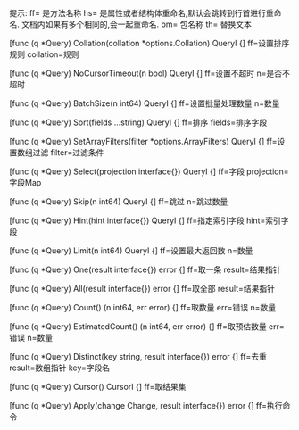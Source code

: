 提示:
ff= 是方法名称
hs= 是属性或者结构体重命名,默认会跳转到行首进行重命名.
    文档内如果有多个相同的,会一起重命名.
bm= 包名称
th= 替换文本

[func (q *Query) Collation(collation *options.Collation) QueryI {]
ff=设置排序规则
collation=规则

[func (q *Query) NoCursorTimeout(n bool) QueryI {]
ff=设置不超时
n=是否不超时

[func (q *Query) BatchSize(n int64) QueryI {]
ff=设置批量处理数量
n=数量

[func (q *Query) Sort(fields ...string) QueryI {]
ff=排序
fields=排序字段

[func (q *Query) SetArrayFilters(filter *options.ArrayFilters) QueryI {]
ff=设置数组过滤
filter=过滤条件

[func (q *Query) Select(projection interface{}) QueryI {]
ff=字段
projection=字段Map

[func (q *Query) Skip(n int64) QueryI {]
ff=跳过
n=跳过数量

[func (q *Query) Hint(hint interface{}) QueryI {]
ff=指定索引字段
hint=索引字段

[func (q *Query) Limit(n int64) QueryI {]
ff=设置最大返回数
n=数量

[func (q *Query) One(result interface{}) error {]
ff=取一条
result=结果指针

[func (q *Query) All(result interface{}) error {]
ff=取全部
result=结果指针

[func (q *Query) Count() (n int64, err error) {]
ff=取数量
err=错误
n=数量

[func (q *Query) EstimatedCount() (n int64, err error) {]
ff=取预估数量
err=错误
n=数量

[func (q *Query) Distinct(key string, result interface{}) error {]
ff=去重
result=数组指针
key=字段名

[func (q *Query) Cursor() CursorI {]
ff=取结果集

[func (q *Query) Apply(change Change, result interface{}) error {]
ff=执行命令
